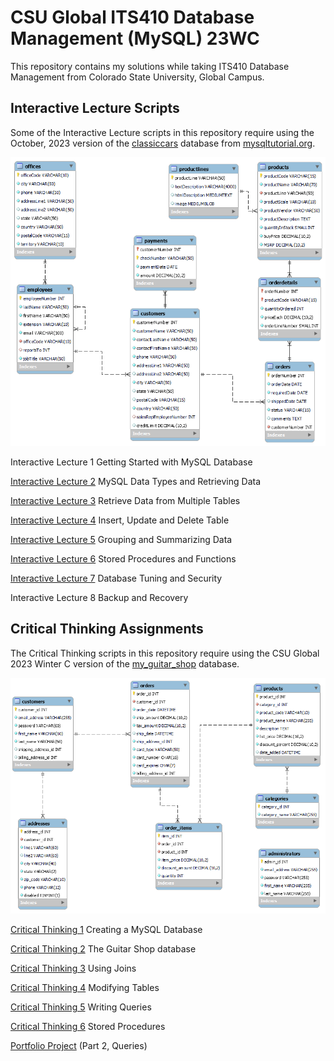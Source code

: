 # CSU Global ITS410 Database Management (MySQL) 23WC 

This repository contains my solutions while taking ITS410 Database Management from Colorado State University, Global Campus.

## Interactive Lecture Scripts

Some of the Interactive Lecture scripts in this repository require using the October, 2023 version of the [classiccars](https://www.mysqltutorial.org/wp-content/uploads/2023/10/mysqlsampledatabase.zip) database from [mysqltutorial.org](https://www.mysqltutorial.org/).

![classicmodels](./databases/classicmodels.png)

Interactive Lecture 1 Getting Started with MySQL Database

[Interactive Lecture 2](./InteractiveLecture2/interactive_lecture_2_notes.md) MySQL Data Types and Retrieving Data

[Interactive Lecture 3](./InteractiveLecture3/interactive_lecture_3_notes.md) Retrieve Data from Multiple Tables

[Interactive Lecture 4](./InteractiveLecture4/interactive_lecture_4_notes.md) Insert, Update and Delete Table

[Interactive Lecture 5](./InteractiveLecture5/interactive_lecture_5_notes.md) Grouping and Summarizing Data

[Interactive Lecture 6](./InteractiveLecture6/interactive_lecture_6_notes.md) Stored Procedures and Functions

[Interactive Lecture 7](./InteractiveLecture7/interactive_lecture_7_notes.md) Database Tuning and Security

Interactive Lecture 8 Backup and Recovery



## Critical Thinking Assignments

The Critical Thinking scripts in this repository require using the CSU Global 2023 Winter C version of the [my_guitar_shop](./my_guitar_shop.sql) database.

![my_guitar_shop](./CriticalThinking1/my_guitar_shop.png)

[Critical Thinking 1](./CriticalThinking1/Module_1_Critical_Thinking.md) Creating a MySQL Database

[Critical Thinking 2](./CriticalThinking2/Module_2_Critical_Thinking.md) The Guitar Shop database

[Critical Thinking 3](./CriticalThinking3/Module_3_Critical_Thinking.md) Using Joins

[Critical Thinking 4](./CriticalThinking4/Module_4_Critical_Thinking.md) Modifying Tables

[Critical Thinking 5](./CriticalThinking5/Module_5_Critical_Thinking.md) Writing Queries

[Critical Thinking 6](./CriticalThinking6/Module_6_Critical_Thinking.md) Stored Procedures

[Portfolio Project](./PortfolioProject/PortfolioProject.md)  (Part 2, Queries)

